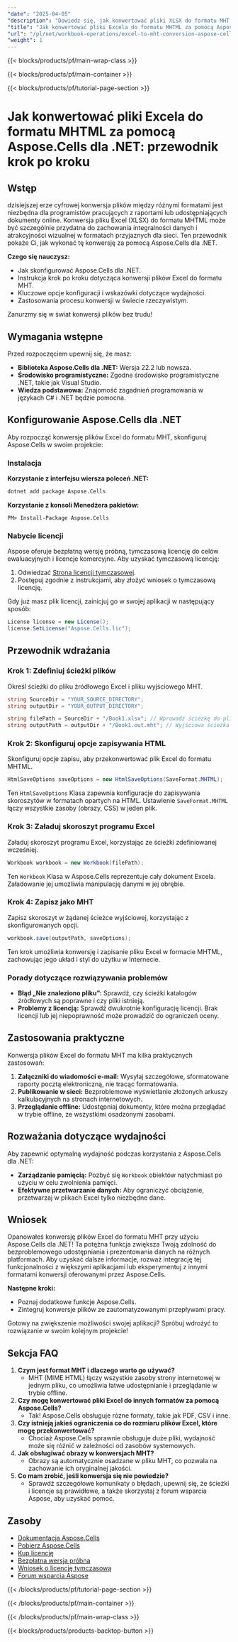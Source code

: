 ```yaml
---
"date": "2025-04-05"
"description": "Dowiedz się, jak konwertować pliki XLSX do formatu MHT za pomocą Aspose.Cells dla .NET. Postępuj zgodnie z tym przewodnikiem krok po kroku, aby zapewnić bezproblemową konwersję danych."
"title": "Jak konwertować pliki Excela do formatu MHTML za pomocą Aspose.Cells dla .NET&#58; Przewodnik krok po kroku"
"url": "/pl/net/workbook-operations/excel-to-mht-conversion-aspose-cells-net/"
"weight": 1
---
```


{{< blocks/products/pf/main-wrap-class >}}

{{< blocks/products/pf/main-container >}}

{{< blocks/products/pf/tutorial-page-section >}}


# Jak konwertować pliki Excela do formatu MHTML za pomocą Aspose.Cells dla .NET: przewodnik krok po kroku

## Wstęp
dzisiejszej erze cyfrowej konwersja plików między różnymi formatami jest niezbędna dla programistów pracujących z raportami lub udostępniających dokumenty online. Konwersja pliku Excel (XLSX) do formatu MHTML może być szczególnie przydatna do zachowania integralności danych i atrakcyjności wizualnej w formatach przyjaznych dla sieci. Ten przewodnik pokaże Ci, jak wykonać tę konwersję za pomocą Aspose.Cells dla .NET.

**Czego się nauczysz:**
- Jak skonfigurować Aspose.Cells dla .NET.
- Instrukcja krok po kroku dotycząca konwersji plików Excel do formatu MHT.
- Kluczowe opcje konfiguracji i wskazówki dotyczące wydajności.
- Zastosowania procesu konwersji w świecie rzeczywistym.

Zanurzmy się w świat konwersji plików bez trudu!

## Wymagania wstępne
Przed rozpoczęciem upewnij się, że masz:
- **Biblioteka Aspose.Cells dla .NET:** Wersja 22.2 lub nowsza.
- **Środowisko programistyczne:** Zgodne środowisko programistyczne .NET, takie jak Visual Studio.
- **Wiedza podstawowa:** Znajomość zagadnień programowania w językach C# i .NET będzie pomocna.

## Konfigurowanie Aspose.Cells dla .NET
Aby rozpocząć konwersję plików Excel do formatu MHT, skonfiguruj Aspose.Cells w swoim projekcie:

### Instalacja
**Korzystanie z interfejsu wiersza poleceń .NET:**
```bash
dotnet add package Aspose.Cells
```

**Korzystanie z konsoli Menedżera pakietów:**
```plaintext
PM> Install-Package Aspose.Cells
```

### Nabycie licencji
Aspose oferuje bezpłatną wersję próbną, tymczasową licencję do celów ewaluacyjnych i licencje komercyjne. Aby uzyskać tymczasową licencję:
1. Odwiedzać [Strona licencji tymczasowej](https://purchase.aspose.com/temporary-license/).
2. Postępuj zgodnie z instrukcjami, aby złożyć wniosek o tymczasową licencję.

Gdy już masz plik licencji, zainicjuj go w swojej aplikacji w następujący sposób:
```csharp
License license = new License();
license.SetLicense("Aspose.Cells.lic");
```

## Przewodnik wdrażania

### Krok 1: Zdefiniuj ścieżki plików
Określ ścieżki do pliku źródłowego Excel i pliku wyjściowego MHT.
```csharp
string SourceDir = "YOUR_SOURCE_DIRECTORY";
string outputDir = "YOUR_OUTPUT_DIRECTORY";

string filePath = SourceDir + "/Book1.xlsx"; // Wprowadź ścieżkę do pliku Excel
string outputPath = outputDir + "/Book1.out.mht"; // Wyjściowa ścieżka pliku MHT
```

### Krok 2: Skonfiguruj opcje zapisywania HTML
Skonfiguruj opcje zapisu, aby przekonwertować plik Excel do formatu MHTML.
```csharp
HtmlSaveOptions saveOptions = new HtmlSaveOptions(SaveFormat.MHTML);
```
Ten `HtmlSaveOptions` Klasa zapewnia konfiguracje do zapisywania skoroszytów w formatach opartych na HTML. Ustawienie `SaveFormat.MHTML` łączy wszystkie zasoby (obrazy, CSS) w jeden plik.

### Krok 3: Załaduj skoroszyt programu Excel
Załaduj skoroszyt programu Excel, korzystając ze ścieżki zdefiniowanej wcześniej.
```csharp
Workbook workbook = new Workbook(filePath);
```
Ten `Workbook` Klasa w Aspose.Cells reprezentuje cały dokument Excela. Załadowanie jej umożliwia manipulację danymi w jej obrębie.

### Krok 4: Zapisz jako MHT
Zapisz skoroszyt w żądanej ścieżce wyjściowej, korzystając z skonfigurowanych opcji.
```csharp
workbook.save(outputPath, saveOptions);
```
Ten krok umożliwia konwersję i zapisanie pliku Excel w formacie MHTML, zachowując jego układ i styl do użytku w Internecie.

### Porady dotyczące rozwiązywania problemów
- **Błąd „Nie znaleziono pliku”:** Sprawdź, czy ścieżki katalogów źródłowych są poprawne i czy pliki istnieją.
- **Problemy z licencją:** Sprawdź dwukrotnie konfigurację licencji. Brak licencji lub jej niepoprawność może prowadzić do ograniczeń oceny.

## Zastosowania praktyczne
Konwersja plików Excel do formatu MHT ma kilka praktycznych zastosowań:
1. **Załączniki do wiadomości e-mail:** Wysyłaj szczegółowe, sformatowane raporty pocztą elektroniczną, nie tracąc formatowania.
2. **Publikowanie w sieci:** Bezproblemowe wyświetlanie złożonych arkuszy kalkulacyjnych na stronach internetowych.
3. **Przeglądanie offline:** Udostępniaj dokumenty, które można przeglądać w trybie offline, ze wszystkimi osadzonymi zasobami.

## Rozważania dotyczące wydajności
Aby zapewnić optymalną wydajność podczas korzystania z Aspose.Cells dla .NET:
- **Zarządzanie pamięcią:** Pozbyć się `Workbook` obiektów natychmiast po użyciu w celu zwolnienia pamięci.
- **Efektywne przetwarzanie danych:** Aby ograniczyć obciążenie, przetwarzaj w plikach Excel tylko niezbędne dane.

## Wniosek
Opanowałeś konwersję plików Excel do formatu MHT przy użyciu Aspose.Cells dla .NET! Ta potężna funkcja zwiększa Twoją zdolność do bezproblemowego udostępniania i prezentowania danych na różnych platformach. Aby uzyskać dalsze informacje, rozważ integrację tej funkcjonalności z większymi aplikacjami lub eksperymentuj z innymi formatami konwersji oferowanymi przez Aspose.Cells.

**Następne kroki:**
- Poznaj dodatkowe funkcje Aspose.Cells.
- Zintegruj konwersje plików ze zautomatyzowanymi przepływami pracy.

Gotowy na zwiększenie możliwości swojej aplikacji? Spróbuj wdrożyć to rozwiązanie w swoim kolejnym projekcie!

## Sekcja FAQ
1. **Czym jest format MHT i dlaczego warto go używać?**
   - MHT (MIME HTML) łączy wszystkie zasoby strony internetowej w jednym pliku, co umożliwia łatwe udostępnianie i przeglądanie w trybie offline.
2. **Czy mogę konwertować pliki Excel do innych formatów za pomocą Aspose.Cells?**
   - Tak! Aspose.Cells obsługuje różne formaty, takie jak PDF, CSV i inne.
3. **Czy istnieją jakieś ograniczenia co do rozmiaru plików Excel, które mogę przekonwertować?**
   - Chociaż Aspose.Cells sprawnie obsługuje duże pliki, wydajność może się różnić w zależności od zasobów systemowych.
4. **Jak obsługiwać obrazy w konwersjach MHT?**
   - Obrazy są automatycznie osadzane w pliku MHT, co pozwala na zachowanie ich oryginalnej jakości.
5. **Co mam zrobić, jeśli konwersja się nie powiedzie?**
   - Sprawdź szczegółowe komunikaty o błędach, upewnij się, że ścieżki i licencje są prawidłowe, a także skorzystaj z forum wsparcia Aspose, aby uzyskać pomoc.

## Zasoby
- [Dokumentacja Aspose.Cells](https://reference.aspose.com/cells/net/)
- [Pobierz Aspose.Cells](https://releases.aspose.com/cells/net/)
- [Kup licencję](https://purchase.aspose.com/buy)
- [Bezpłatna wersja próbna](https://releases.aspose.com/cells/net/)
- [Wniosek o licencję tymczasową](https://purchase.aspose.com/temporary-license/)
- [Forum wsparcia Aspose](https://forum.aspose.com/c/cells/9)

{{< /blocks/products/pf/tutorial-page-section >}}

{{< /blocks/products/pf/main-container >}}

{{< /blocks/products/pf/main-wrap-class >}}

{{< blocks/products/products-backtop-button >}}